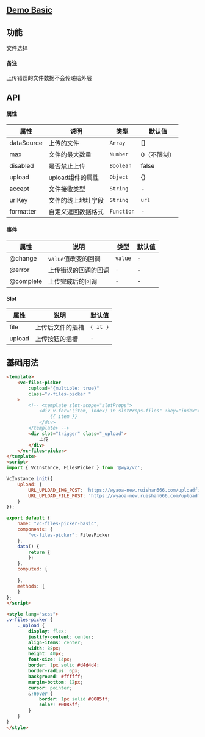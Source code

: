 ## [Demo Basic](https://wya-team.github.io/wya-vc/dist/files-picker/basic.html)
## 功能
文件选择
#### 备注
上传错误的文件数据不会传递给外层

## API

#### 属性

属性 | 说明 | 类型 | 默认值
---|---|---|---
dataSource | 上传的文件 | `Array` | []
max | 文件的最大数量 | `Number` | 0（不限制）
disabled | 是否禁止上传 | `Boolean` | false
upload | upload组件的属性 | `Object` | {}
accept | 文件接收类型 | `String` | -
urlKey | 文件的线上地址字段 | `String` | `url`
formatter | 自定义返回数据格式 | `Function` | -


#### 事件

属性 | 说明 | 类型 | 默认值
---|---|---|---
@change | `value`值改变的回调 | `value` | -
@error | 上传错误的回调的回调 | `-` | -
@complete | 上传完成后的回调 | `-` | -


#### Slot

属性 | 说明 | 默认值
---|---|---
file | 上传后文件的插槽 | `{ it }`
upload | 上传按钮的插槽 | -



## 基础用法

```html
<template>
	<vc-files-picker 
		:upload="{multiple: true}"
		class="v-files-picker "
	>
		<!-- <template slot-scope="slotProps">
			<div v-for="(item, index) in slotProps.files" :key="index">
				{{ item }}
			</div>
		</template> -->
		<div slot="trigger" class="_upload">
			上传
		</div>
	</vc-files-picker>
</template>
<script>
import { VcInstance, FilesPicker } from '@wya/vc';

VcInstance.init({
	Upload: {
		URL_UPLOAD_IMG_POST: 'https://wyaoa-new.ruishan666.com/uploadfile/upimg.json?action=uploadimage&encode=utf-8&code=oa',
		URL_UPLOAD_FILE_POST: 'https://wyaoa-new.ruishan666.com/uploadfile/upimg.json?action=uploadfile&encode=utf-8&code=oa'
	}
});

export default {
	name: "vc-files-picker-basic",
	components: {
		"vc-files-picker": FilesPicker
	},
	data() {
		return {
		};
	},
	computed: {
		
	},
	methods: {
	}
};
</script>

<style lang="scss">
.v-files-picker {
	._upload {
		display: flex;
		justify-content: center;
		align-items: center;
		width: 88px;
		height: 40px;
		font-size: 14px;
		border: 1px solid #d4d4d4;
		border-radius: 6px;
		background: #ffffff;
		margin-bottom: 12px;
		cursor: pointer;
		&:hover {
			border: 1px solid #0085ff;
			color: #0085ff;
		}
	}
}
</style>

```